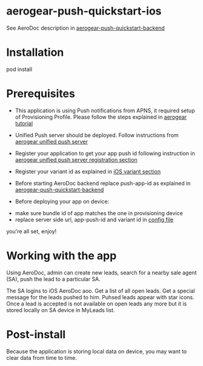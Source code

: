 aerogear-push-quickstart-ios
============================

See AeroDoc description in [aerogear-push-quickstart-backend](https://github.com/aerogear/aerogear-push-quickstart-backend/blob/master/readme.md#description-of-the-application)

Installation
===========
 pod install
 
Prerequisites
=============
* This application is using Push notifications from APNS, it required setup of Provisioning Profile. 
Please follow the steps explained in [aerogear tutorial](http://aerogear.org/docs/guides/aerogear-push-ios/)

* Unified Push server should be deployed. Follow instructions from [aerogear unified push server](https://github.com/aerogear/aerogear-unified-push-server)

* Register your application to get your app push id following instruction in [aerogear unified push server registration section](https://github.com/aerogear/aerogear-unified-push-server#register-push-app)

* Register your variant id as explained in [iOS variant section](https://github.com/aerogear/aerogear-unified-push-server#ios-variant)

* Before starting AeroDoc backend replace push-app-id as explained in [aerogear-push-quickstart-backend](https://github.com/aerogear/aerogear-push-quickstart-backend#setting-the-pushapplicationid-and-the-push-server-url)

* Before deploying your app on device:
- make sure bundle id of app matches the one in provisioning device
- replace server side url, app-push-id and variant id in [config file](https://github.com/aerogear/aerogear-push-quickstart-ios/blob/master/AeroDoc/AeroDoc/Classes/Config/AGConfig.h)

you're all set, enjoy!

Working with the app
====================
Using AeroDoc, admin can create new leads, search for a nearby sale agent (SA), push the lead to a particular SA.

The SA logins to iOS AeroDoc aoo. Get a list of all open leads. Get a special message for the leads pushed to him. Puhsed leads appear with star icons. Once a lead is accepted is not available on open leads any more but it is stored locally on SA device
in MyLeads list. 

Post-install
============
Because the application is storing local data on device, you may want to clear data from time to time. 

